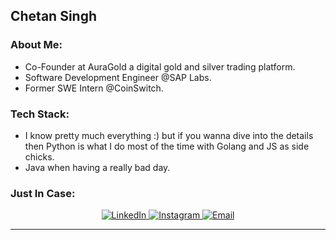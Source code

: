 
## Chetan Singh 

### About Me:
-  Co-Founder at AuraGold a digital gold and silver trading platform.
-  Software Development Engineer @SAP Labs.
-  Former SWE Intern @CoinSwitch.

### Tech Stack:

- I know pretty much everything :) but if you wanna dive into the details then Python is what I do most of the time with Golang and JS as side chicks.
- Java when having a really bad day.

### Just In Case:

<p align="center">
  <a href="https://www.linkedin.com/in/chetan-singh-763316156/">
    <img alt="LinkedIn" src="https://img.shields.io/badge/LinkedIn-Chetan%20Singh-blue?style=flat-square&logo=linkedin">
  </a>
  <a href="https://www.instagram.com/chetan.singh18/">
    <img alt="Instagram" src="https://img.shields.io/badge/Instagram-chetan.singh18-red?style=flat-square&logo=instagram">
  </a>
  <a href="mailto:singhchetan0542@gmail.com">
    <img alt="Email" src="https://img.shields.io/badge/Email-singhchetan0542@gmail.com-green?style=flat-square&logo=gmail">
  </a>
</p>

<hr>
